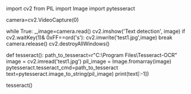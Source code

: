 import cv2
from PIL import Image
import pytesseract

camera=cv2.VideoCapture(0)

while True:
    _,image=camera.read()
    cv2.imshow('Text detection', image)
    if cv2.waitKey(1)& 0xFF==ord('s'):
        cv2.imwrite('test1.jpg',image)
        break
camera.release()
cv2.destroyAllWindows()

def tesseract():
    path_to_tesseract=r"C:\Program Files\Tesseract-OCR"
    image = cv2.imread('test1.jpg')
    pil_image = Image.fromarray(image)
    pytesseract.tesseract_cmd=path_to_tesseract
    text=pytesseract.image_to_string(pil_image)
    print(text[:-1])

tesseract()
